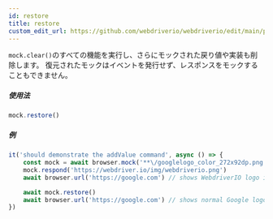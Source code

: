 ```yaml
---
id: restore
title: restore
custom_edit_url: https://github.com/webdriverio/webdriverio/edit/main/packages/webdriverio/src/commands/mock/restore.ts
---
```


`mock.clear()`のすべての機能を実行し、さらにモックされた戻り値や実装も削除します。
復元されたモックはイベントを発行せず、レスポンスをモックすることもできません。

##### 使用法

```js
mock.restore()
```

##### 例

```js title="addValue.js"
it('should demonstrate the addValue command', async () => {
    const mock = await browser.mock('**\/googlelogo_color_272x92dp.png')
    mock.respond('https://webdriver.io/img/webdriverio.png')
    await browser.url('https://google.com') // shows WebdriverIO logo instead of Google

    await mock.restore()
    await browser.url('https://google.com') // shows normal Google logo again
})
```